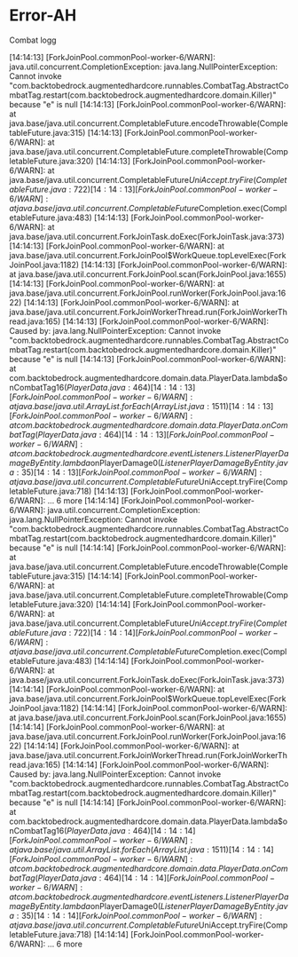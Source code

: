 # Error-AH
Combat logg

[14:14:13] [ForkJoinPool.commonPool-worker-6/WARN]: java.util.concurrent.CompletionException: java.lang.NullPointerException: Cannot invoke "com.backtobedrock.augmentedhardcore.runnables.CombatTag.AbstractCombatTag.restart(com.backtobedrock.augmentedhardcore.domain.Killer)" because "e" is null
[14:14:13] [ForkJoinPool.commonPool-worker-6/WARN]:     at java.base/java.util.concurrent.CompletableFuture.encodeThrowable(CompletableFuture.java:315)
[14:14:13] [ForkJoinPool.commonPool-worker-6/WARN]:     at java.base/java.util.concurrent.CompletableFuture.completeThrowable(CompletableFuture.java:320)
[14:14:13] [ForkJoinPool.commonPool-worker-6/WARN]:     at java.base/java.util.concurrent.CompletableFuture$UniAccept.tryFire(CompletableFuture.java:722)
[14:14:13] [ForkJoinPool.commonPool-worker-6/WARN]:     at java.base/java.util.concurrent.CompletableFuture$Completion.exec(CompletableFuture.java:483)
[14:14:13] [ForkJoinPool.commonPool-worker-6/WARN]:     at java.base/java.util.concurrent.ForkJoinTask.doExec(ForkJoinTask.java:373)
[14:14:13] [ForkJoinPool.commonPool-worker-6/WARN]:     at java.base/java.util.concurrent.ForkJoinPool$WorkQueue.topLevelExec(ForkJoinPool.java:1182)
[14:14:13] [ForkJoinPool.commonPool-worker-6/WARN]:     at java.base/java.util.concurrent.ForkJoinPool.scan(ForkJoinPool.java:1655)
[14:14:13] [ForkJoinPool.commonPool-worker-6/WARN]:     at java.base/java.util.concurrent.ForkJoinPool.runWorker(ForkJoinPool.java:1622)
[14:14:13] [ForkJoinPool.commonPool-worker-6/WARN]:     at java.base/java.util.concurrent.ForkJoinWorkerThread.run(ForkJoinWorkerThread.java:165)
[14:14:13] [ForkJoinPool.commonPool-worker-6/WARN]: Caused by: java.lang.NullPointerException: Cannot invoke "com.backtobedrock.augmentedhardcore.runnables.CombatTag.AbstractCombatTag.restart(com.backtobedrock.augmentedhardcore.domain.Killer)" because "e" is null
[14:14:13] [ForkJoinPool.commonPool-worker-6/WARN]:     at com.backtobedrock.augmentedhardcore.domain.data.PlayerData.lambda$onCombatTag$16(PlayerData.java:464)
[14:14:13] [ForkJoinPool.commonPool-worker-6/WARN]:     at java.base/java.util.ArrayList.forEach(ArrayList.java:1511)
[14:14:13] [ForkJoinPool.commonPool-worker-6/WARN]:     at com.backtobedrock.augmentedhardcore.domain.data.PlayerData.onCombatTag(PlayerData.java:464)
[14:14:13] [ForkJoinPool.commonPool-worker-6/WARN]:     at com.backtobedrock.augmentedhardcore.eventListeners.ListenerPlayerDamageByEntity.lambda$onPlayerDamage$0(ListenerPlayerDamageByEntity.java:35)
[14:14:13] [ForkJoinPool.commonPool-worker-6/WARN]:     at java.base/java.util.concurrent.CompletableFuture$UniAccept.tryFire(CompletableFuture.java:718)
[14:14:13] [ForkJoinPool.commonPool-worker-6/WARN]:     ... 6 more
[14:14:14] [ForkJoinPool.commonPool-worker-6/WARN]: java.util.concurrent.CompletionException: java.lang.NullPointerException: Cannot invoke "com.backtobedrock.augmentedhardcore.runnables.CombatTag.AbstractCombatTag.restart(com.backtobedrock.augmentedhardcore.domain.Killer)" because "e" is null
[14:14:14] [ForkJoinPool.commonPool-worker-6/WARN]:     at java.base/java.util.concurrent.CompletableFuture.encodeThrowable(CompletableFuture.java:315)
[14:14:14] [ForkJoinPool.commonPool-worker-6/WARN]:     at java.base/java.util.concurrent.CompletableFuture.completeThrowable(CompletableFuture.java:320)
[14:14:14] [ForkJoinPool.commonPool-worker-6/WARN]:     at java.base/java.util.concurrent.CompletableFuture$UniAccept.tryFire(CompletableFuture.java:722)
[14:14:14] [ForkJoinPool.commonPool-worker-6/WARN]:     at java.base/java.util.concurrent.CompletableFuture$Completion.exec(CompletableFuture.java:483)
[14:14:14] [ForkJoinPool.commonPool-worker-6/WARN]:     at java.base/java.util.concurrent.ForkJoinTask.doExec(ForkJoinTask.java:373)
[14:14:14] [ForkJoinPool.commonPool-worker-6/WARN]:     at java.base/java.util.concurrent.ForkJoinPool$WorkQueue.topLevelExec(ForkJoinPool.java:1182)
[14:14:14] [ForkJoinPool.commonPool-worker-6/WARN]:     at java.base/java.util.concurrent.ForkJoinPool.scan(ForkJoinPool.java:1655)
[14:14:14] [ForkJoinPool.commonPool-worker-6/WARN]:     at java.base/java.util.concurrent.ForkJoinPool.runWorker(ForkJoinPool.java:1622)
[14:14:14] [ForkJoinPool.commonPool-worker-6/WARN]:     at java.base/java.util.concurrent.ForkJoinWorkerThread.run(ForkJoinWorkerThread.java:165)
[14:14:14] [ForkJoinPool.commonPool-worker-6/WARN]: Caused by: java.lang.NullPointerException: Cannot invoke "com.backtobedrock.augmentedhardcore.runnables.CombatTag.AbstractCombatTag.restart(com.backtobedrock.augmentedhardcore.domain.Killer)" because "e" is null
[14:14:14] [ForkJoinPool.commonPool-worker-6/WARN]:     at com.backtobedrock.augmentedhardcore.domain.data.PlayerData.lambda$onCombatTag$16(PlayerData.java:464)
[14:14:14] [ForkJoinPool.commonPool-worker-6/WARN]:     at java.base/java.util.ArrayList.forEach(ArrayList.java:1511)
[14:14:14] [ForkJoinPool.commonPool-worker-6/WARN]:     at com.backtobedrock.augmentedhardcore.domain.data.PlayerData.onCombatTag(PlayerData.java:464)
[14:14:14] [ForkJoinPool.commonPool-worker-6/WARN]:     at com.backtobedrock.augmentedhardcore.eventListeners.ListenerPlayerDamageByEntity.lambda$onPlayerDamage$0(ListenerPlayerDamageByEntity.java:35)
[14:14:14] [ForkJoinPool.commonPool-worker-6/WARN]:     at java.base/java.util.concurrent.CompletableFuture$UniAccept.tryFire(CompletableFuture.java:718)
[14:14:14] [ForkJoinPool.commonPool-worker-6/WARN]:     ... 6 more
